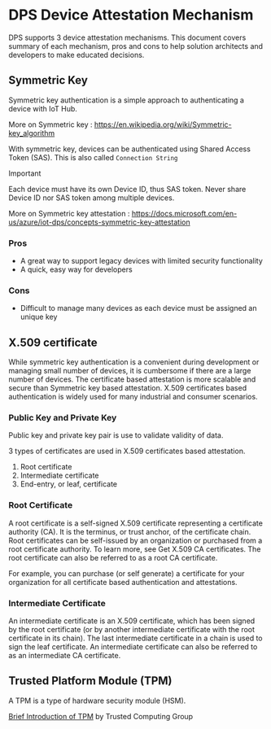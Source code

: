 # DPS Device Attestation Mechanism

DPS supports 3 device attestation mechanisms.  This document covers summary of each mechanism, pros and cons to help solution architects and developers to make educated decisions.

## Symmetric Key

Symmetric key authentication is a simple approach to authenticating a device with IoT Hub. 

More on Symmetric key : <https://en.wikipedia.org/wiki/Symmetric-key_algorithm>

With symmetric key, devices can be authenticated using Shared Access Token (SAS).  This is also called `Connection String`

> [!IMPORTANT]  
> Each device must have its own Device ID, thus SAS token.  Never share Device ID nor SAS token among multiple devices.

More on Symmetric key attestation : <https://docs.microsoft.com/en-us/azure/iot-dps/concepts-symmetric-key-attestation>

### Pros

- A great way to support legacy devices with limited security functionality
- A quick, easy way for developers

### Cons

- Difficult to manage many devices as each device must be assigned an unique key

## X.509 certificate

While symmetric key authentication is a convenient during development or managing small number of devices, it is cumbersome if there are a large number of devices.  The certificate based attestation is more scalable and secure than Symmetric key based attestation.  X.509 certificates based authentication is widely used for many industrial and consumer scenarios.  

### Public Key and Private Key

Public key and private key pair is use to validate validity of data.



3 types of certificates are used in X.509 certificates based attestation.

1. Root certificate
1. Intermediate certificate
1. End-entry, or leaf, certificate

### Root Certificate

A root certificate is a self-signed X.509 certificate representing a certificate authority (CA). It is the terminus, or trust anchor, of the certificate chain. Root certificates can be self-issued by an organization or purchased from a root certificate authority. To learn more, see Get X.509 CA certificates. The root certificate can also be referred to as a root CA certificate.

For example, you can purchase (or self generate) a certificate for your organization for all certificate based authentication and attestations.

### Intermediate Certificate

An intermediate certificate is an X.509 certificate, which has been signed by the root certificate (or by another intermediate certificate with the root certificate in its chain). The last intermediate certificate in a chain is used to sign the leaf certificate. An intermediate certificate can also be referred to as an intermediate CA certificate.

## Trusted Platform Module (TPM)

A TPM is a type of hardware security module (HSM).  


[Brief Introduction of TPM](https://trustedcomputinggroup.org/wp-content/uploads/TPM-2.0-A-Brief-Introduction.pdf) by Trusted Computing Group



